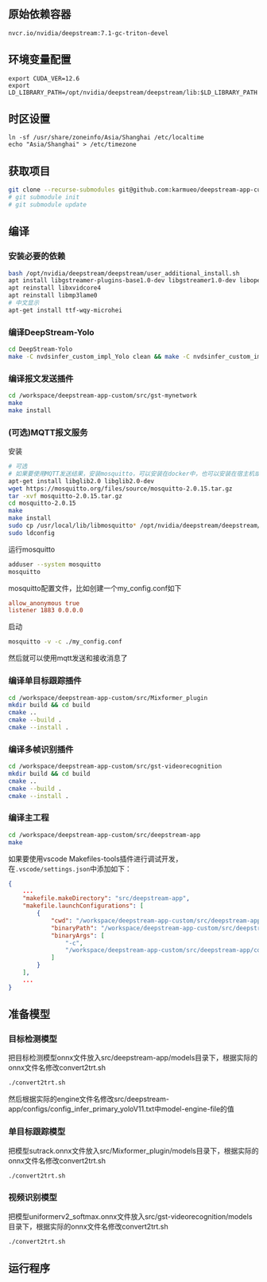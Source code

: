 ## 原始依赖容器
`nvcr.io/nvidia/deepstream:7.1-gc-triton-devel`

## 环境变量配置
```
export CUDA_VER=12.6
export LD_LIBRARY_PATH=/opt/nvidia/deepstream/deepstream/lib:$LD_LIBRARY_PATH
```

## 时区设置
```
ln -sf /usr/share/zoneinfo/Asia/Shanghai /etc/localtime
echo "Asia/Shanghai" > /etc/timezone
```

## 获取项目
```sh
git clone --recurse-submodules git@github.com:karmueo/deepstream-app-custom.git
# git submodule init
# git submodule update
```

<!-- ## 安装nvdsinfer_yolo_efficient_nms
```bash
export CUDA_VER=12.6
cd /nvdsinfer_yolo_efficient_nms

# Set the CUDA_VER environment variable
make
make install
``` -->

## 编译
### 安装必要的依赖
```sh
bash /opt/nvidia/deepstream/deepstream/user_additional_install.sh
apt install libgstreamer-plugins-base1.0-dev libgstreamer1.0-dev libopencv-dev
apt reinstall libxvidcore4
apt reinstall libmp3lame0
# 中文显示
apt-get install ttf-wqy-microhei
```

### 编译DeepStream-Yolo
```sh
cd DeepStream-Yolo
make -C nvdsinfer_custom_impl_Yolo clean && make -C nvdsinfer_custom_impl_Yolo
```

### 编译报文发送插件
```sh
cd /workspace/deepstream-app-custom/src/gst-mynetwork
make
make install
```

### (可选)MQTT报文服务
安装
```sh
# 可选
# 如果要使用MQTT发送结果，安装mosquitto，可以安装在docker中，也可以安装在宿主机或者局域网其他服务器中
apt-get install libglib2.0 libglib2.0-dev
wget https://mosquitto.org/files/source/mosquitto-2.0.15.tar.gz
tar -xvf mosquitto-2.0.15.tar.gz
cd mosquitto-2.0.15
make
make install
sudo cp /usr/local/lib/libmosquitto* /opt/nvidia/deepstream/deepstream/lib/
sudo ldconfig
```

运行mosquitto
```sh
adduser --system mosquitto
mosquitto
```

mosquitto配置文件，比如创建一个my_config.conf如下
```conf
allow_anonymous true
listener 1883 0.0.0.0
```

启动
```sh
mosquitto -v -c ./my_config.conf
```
然后就可以使用mqtt发送和接收消息了

### 编译单目标跟踪插件
```sh
cd /workspace/deepstream-app-custom/src/Mixformer_plugin
mkdir build && cd build
cmake ..
cmake --build .
cmake --install .
```

### 编译多帧识别插件
```sh
cd /workspace/deepstream-app-custom/src/gst-videorecognition
mkdir build && cd build
cmake ..
cmake --build .
cmake --install .
```

### 编译主工程
```sh
cd /workspace/deepstream-app-custom/src/deepstream-app
make
```
如果要使用vscode Makefiles-tools插件进行调试开发，在`.vscode/settings.json`中添加如下：
```json
{
    ...
    "makefile.makeDirectory": "src/deepstream-app",
    "makefile.launchConfigurations": [
        {
            "cwd": "/workspace/deepstream-app-custom/src/deepstream-app",
            "binaryPath": "/workspace/deepstream-app-custom/src/deepstream-app/deepstream-app",
            "binaryArgs": [
                "-c",
                "/workspace/deepstream-app-custom/src/deepstream-app/configs/deepstream_app_config.txt"
            ]
        }
    ],
    ...
}
```


## 准备模型
### 目标检测模型
把目标检测模型onnx文件放入src/deepstream-app/models目录下，根据实际的onnx文件名修改convert2trt.sh
```sh
./convert2trt.sh
```
然后根据实际的engine文件名修改src/deepstream-app/configs/config_infer_primary_yoloV11.txt中model-engine-file的值

<!-- 参考https://github.com/laugh12321/TensorRT-YOLO/tree/main安装trtyolo cli
转换为end2end.onnx模型

```bash 
# 把通过ultralytics训练的yolov11模型转换为end2end.onnx的模型
trtyolo export -w yolov11.pt -v ultralytics -o output --max_boxes 100 --iou_thres 0.45 --conf_thres 0.25 -b -1
```
生成的模型在output目录下，把模型名字改为yolov11_ir_drones_p2_single_target_end2end.onnx，然后放到triton_model/Primary_Detect/1目录下。
使用脚本转换为.engine格式的模型。
```bash
./convert2trt.sh
```
### 分类模型
把分类模型efficientnet_110_with_softmax.onnx放到triton_model/Secondary_Classify/1目录下 -->

### 单目标跟踪模型
把模型sutrack.onnx文件放入src/Mixformer_plugin/models目录下，根据实际的onnx文件名修改convert2trt.sh
```sh
./convert2trt.sh
```

### 视频识别模型
把模型uniformerv2_softmax.onnx文件放入src/gst-videorecognition/models目录下，根据实际的onnx文件名修改convert2trt.sh
```sh
./convert2trt.sh
```

## 运行程序
